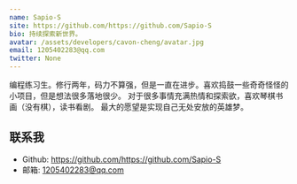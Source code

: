 ```yaml
---
name: Sapio-S
site: https://github.com/https://github.com/Sapio-S
bio: 持续探索新世界。
avatar: /assets/developers/cavon-cheng/avatar.jpg
email: 1205402283@qq.com
twitter: None
---
```

编程练习生。修行两年，码力不算强，但是一直在进步。喜欢捣鼓一些奇奇怪怪的小项目，但是想法很多落地很少。
对于很多事情充满热情和探索欲，喜欢琴棋书画（没有棋），读书看剧。
最大的愿望是实现自己无处安放的英雄梦。

## 联系我

- Github: <https://github.com/https://github.com/Sapio-S>
- 邮箱: 1205402283@qq.com
